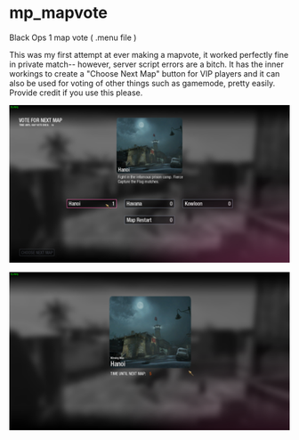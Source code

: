 # mp_mapvote

Black Ops 1 map vote ( .menu file )

This was my first attempt at ever making a mapvote, it worked perfectly fine in private match-- however, server script errors are a bitch. It has the inner workings to create a "Choose Next Map" button for VIP players and it can also be used for voting of other things such as gamemode, pretty easily. Provide credit if you use this please.


<p align="center">
  <img src="assets/voting.png?raw=true" />
</p><p align="center">
  <img src="assets/voted.png?raw=true" />
</p>
